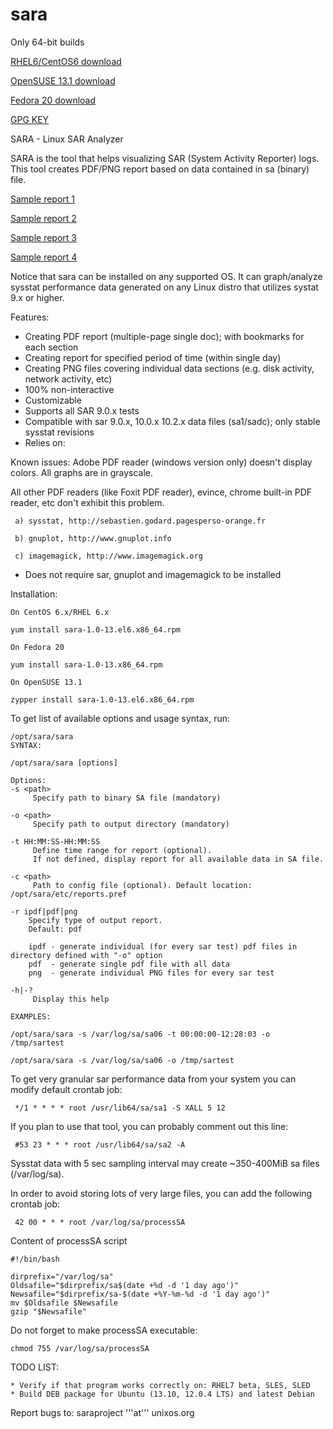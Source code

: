 sara
====

Only 64-bit builds

[RHEL6/CentOS6 download](https://github.com/GregWojcieszczuk/sara/raw/master/rpms/rhel6/sara-1.0-13.el6.x86_64.rpm)

[OpenSUSE 13.1 download](https://github.com/GregWojcieszczuk/sara/raw/master/rpms/opensuse13.1/sara-1.0-13.el6.x86_64.rpm)

[Fedora 20 download](https://github.com/GregWojcieszczuk/sara/raw/master/rpms/f20/sara-1.0-13.x86_64.rpm)


[GPG KEY](https://github.com/GregWojcieszczuk/sara/raw/master/GREGW-GPG-KEY)

SARA - Linux SAR Analyzer

SARA is the tool that helps visualizing SAR (System Activity Reporter) logs.
This tool creates PDF/PNG report based on data contained in sa (binary) file.

[Sample report 1](https://github.com/GregWojcieszczuk/sara/raw/master/sample-reports/srv3.unixos.org-sa26-REPORT.pdf)

[Sample report 2](https://github.com/GregWojcieszczuk/sara/raw/master/sample-reports/linux-y2xn-sa10-REPORT.pdf)

[Sample report 3](https://github.com/GregWojcieszczuk/sara/raw/master/sample-reports/buildhost1.linuxlab.local-sadc-9.0.6-data.dat-REPORT.pdf)

[Sample report 4](https://github.com/GregWojcieszczuk/sara/raw/master/sample-reports/buildhost1.linuxlab.local-sa10-REPORT.pdf)

Notice that sara can be installed on any supported OS. 
It can graph/analyze sysstat performance data generated on any Linux distro that utilizes systat 9.x or higher.

Features:
  * Creating PDF report (multiple-page single doc); with bookmarks for each section
  * Creating report for specified period of time (within single day)
  * Creating PNG files covering individual data sections (e.g. disk activity, network activity, etc)
  * 100% non-interactive
  * Customizable
  * Supports all SAR 9.0.x tests
  * Compatible with sar 9.0.x, 10.0.x 10.2.x data files (sa1/sadc); only stable sysstat revisions
  * Relies on:

Known issues:
   Adobe PDF reader (windows version only) doesn't display colors. All graphs are in grayscale.

   All other PDF readers (like Foxit PDF reader), evince, chrome built-in PDF reader, etc don't exhibit this problem.

     a) sysstat, http://sebastien.godard.pagesperso-orange.fr

     b) gnuplot, http://www.gnuplot.info

     c) imagemagick, http://www.imagemagick.org
     

  * Does not require sar, gnuplot and imagemagick to be installed


Installation:

    On CentOS 6.x/RHEL 6.x

    yum install sara-1.0-13.el6.x86_64.rpm

    On Fedora 20

    yum install sara-1.0-13.x86_64.rpm

    On OpenSUSE 13.1

    zypper install sara-1.0-13.el6.x86_64.rpm

To get list of available options and usage syntax, run:

    /opt/sara/sara
    SYNTAX:

    /opt/sara/sara [options]

    Options:
    -s <path>
         Specify path to binary SA file (mandatory)

    -o <path>
         Specify path to output directory (mandatory)

    -t HH:MM:SS-HH:MM:SS
         Define time range for report (optional). 
         If not defined, display report for all available data in SA file.
   
    -c <path>
         Path to config file (optional). Default location: /opt/sara/etc/reports.pref

    -r ipdf|pdf|png
        Specify type of output report.
        Default: pdf

        ipdf - generate individual (for every sar test) pdf files in directory defined with "-o" option
        pdf  - generate single pdf file with all data
        png  - generate individual PNG files for every sar test

    -h|-?
         Display this help

    EXAMPLES:
    
    /opt/sara/sara -s /var/log/sa/sa06 -t 00:00:00-12:28:03 -o /tmp/sartest

    /opt/sara/sara -s /var/log/sa/sa06 -o /tmp/sartest



To get very granular sar performance data from your system you can modify default crontab job:

     */1 * * * * root /usr/lib64/sa/sa1 -S XALL 5 12

If you plan to use that tool, you can probably comment out this line:

     #53 23 * * * root /usr/lib64/sa/sa2 -A

Sysstat data with 5 sec sampling interval may create ~350-400MiB sa files (/var/log/sa).

In order to avoid storing lots of very large files, you can add the following crontab job:

     42 00 * * * root /var/log/sa/processSA

Content of processSA script

    #!/bin/bash

    dirprefix="/var/log/sa"
    Oldsafile="$dirprefix/sa$(date +%d -d '1 day ago')"
    Newsafile="$dirprefix/sa-$(date +%Y-%m-%d -d '1 day ago')"
    mv $Oldsafile $Newsafile
    gzip "$Newsafile"



Do not forget to make processSA executable:

    chmod 755 /var/log/sa/processSA


TODO LIST:

    * Verify if that program works correctly on: RHEL7 beta, SLES, SLED
    * Build DEB package for Ubuntu (13.10, 12.0.4 LTS) and latest Debian

Report bugs to: saraproject '''at''' unixos.org

